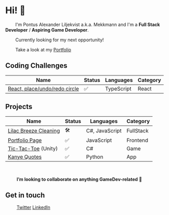 # Hi! 👋 

&nbsp;&nbsp;&nbsp;&nbsp;&nbsp;&nbsp;&nbsp;&nbsp;I'm Pontus Alexander Liljekvist a.k.a. Mekkmann and I'm a **Full Stack Developer** / **Aspiring Game Developer**.

&nbsp;&nbsp;&nbsp;&nbsp;&nbsp;&nbsp;&nbsp;&nbsp;Currently looking for my next opportunity!

&nbsp;&nbsp;&nbsp;&nbsp;&nbsp;&nbsp;&nbsp;&nbsp;Take a look at my [Portfolio](https://pontusliljekvist.netlify.app/)

## Coding Challenges

| Name                                                         | Status  | Languages                 | Category |
|--------------------------------------------------------------|---------|---------------------------|--------|
| [React, place/undo/redo circle](https://github.com/mekkmann/react-interview-place-circle-on-click) |   ✅   | TypeScript | React               |


## Projects

| Name                                                         | Status  | Languages                 | Category |
|--------------------------------------------------------------|---------|---------------------------| -------- |
| [Lilac Breeze Cleaning](https://github.com/mekkmann/Lilac-Breeze-Cleaning) |   🛠️   | C#, JavaScript                | FullStack |
| [Portfolio Page](https://github.com/mekkmann/Portfolio-Page) |   ✅   | JavaScript                | Frontend |
| [Tic-Tac-Toe](https://github.com/mekkmann/Unity-Tic-Tac-Toe) (Unity)  |   ✅   | C#               | Game |
| [Kanye Quotes](https://github.com/mekkmann/Python-Kanye-Quotes)|   ✅   | Python               | App |

<br/>


&nbsp;&nbsp;&nbsp;&nbsp;&nbsp;&nbsp;&nbsp;&nbsp; **I’m looking to collaborate on anything GameDev-related** 💞️ 

## Get in touch
&nbsp;&nbsp;&nbsp;&nbsp;&nbsp;&nbsp;&nbsp;&nbsp; [Twitter](https://twitter.com/othermekkmann) [LinkedIn](https://www.linkedin.com/in/pontus-liljekvist-b7224517a/)

<!---
mekkmann/mekkmann is a ✨ special ✨ repository because its `README.md` (this file) appears on your GitHub profile.
You can click the Preview link to take a look at your changes.
--->
